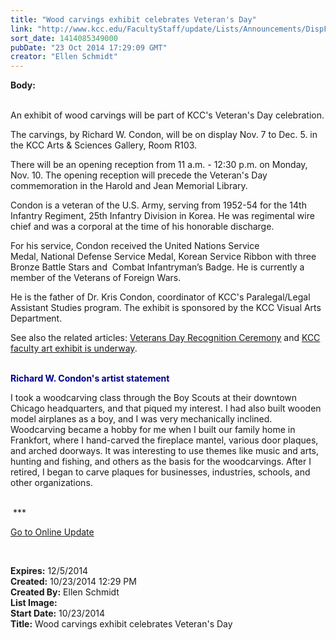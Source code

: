 ```yaml
---
title: "Wood carvings exhibit celebrates Veteran's Day"
link: "http://www.kcc.edu/FacultyStaff/update/Lists/Announcements/DispForm.aspx?ID=1690"
sort_date: 1414085349000
pubDate: "23 Oct 2014 17:29:09 GMT"
creator: "Ellen Schmidt"
---
```


<div><b>Body:</b> <div class="ExternalClass7C1C16EF4B5D4FD78576789E994E9F41"><p><br />An exhibit of wood carvings will be part of KCC's Veteran's Day celebration.</p>
<p>The carvings, by Richard W. Condon, will be on display Nov. 7 to Dec. 5. in the KCC Arts &amp; Sciences Gallery, Room R103. </p>
<p>There will be an opening reception from 11 a.m. - 12:30 p.m. on Monday, Nov. 10. The opening reception will precede the Veteran's Day commemoration in the Harold and Jean Memorial Library. </p>
<p>Condon is a veteran of the U.S. Army, serving from 1952-54 for the 14th Infantry Regiment, 25th Infantry Division in Korea. He was regimental wire chief and was a corporal at the time of his honorable discharge.</p>
<p>For his service, Condon received the United Nations Service Medal, National Defense Service Medal, Korean Service Ribbon with three Bronze Battle Stars and  Combat Infantryman’s Badge. He is currently a member of the Veterans of Foreign Wars. </p>
<p>He is the father of Dr. Kris Condon, coordinator of KCC's Paralegal/Legal Assistant Studies program. The exhibit is sponsored by the KCC Visual Arts Department.</p>
<p>See also the related articles: <a href="/FacultyStaff/update/Lists/Events/DispForm2.aspx?List=c267947c-5d3a-41df-bf8c-8c8142ece9fc&amp;ID=610&amp;Source=/FacultyStaff/update/_layouts/sitemanager.aspx?FilterOnly%3D1&amp;SmtContext=SPList:c267947c-5d3a-41df-bf8c-8c8142ece9fc?SPWeb:6dd7d01a-f4b3-47f9-8d35-b60692caa2f7:&amp;SmtContextExpanded=True&amp;Filter=1&amp;pgsz=100&amp;vrmode=False&amp;Web=6dd7d01a-f4b3-47f9-8d35-b60692caa2f7">Veterans Day Recognition Ceremony</a> and <a href="/FacultyStaff/update/Lists/Announcements/DispForm2.aspx?List=7e45450e-520d-4ad3-81dd-a79ebcc75df4&amp;ID=1689&amp;Source=http%3a//www.kcc.edu/FacultyStaff/update/Pages/dailyupdate.aspx&amp;Web=6dd7d01a-f4b3-47f9-8d35-b60692caa2f7">KCC faculty art exhibit is underway</a>.</p>
<p><br style="color:darkblue" /><strong style="color:darkblue">Richard W. Condon's artist statement</strong></p>
<p>I took a woodcarving class through the Boy Scouts at their downtown Chicago headquarters, and that piqued my interest. I had also built wooden model airplanes as a boy, and I was very mechanically inclined. Woodcarving became a hobby for me when I built our family home in Frankfort, where I hand-carved the fireplace mantel, various door plaques, and arched doorways. It was interesting to use themes like music and arts, hunting and fishing, and others as the basis for the woodcarvings. After I retired, I began to carve plaques for businesses, industries, schools, and other organizations. <br /><br /></p>
<p> ***</p>
<p><a href="/update">Go to Online Update</a></p>
<p> </p></div></div>
<div><b>Expires:</b> 12/5/2014</div>
<div><b>Created:</b> 10/23/2014 12:29 PM</div>
<div><b>Created By:</b> Ellen Schmidt</div>
<div><b>List Image:</b> <a href="http://www.kcc.edu/SiteCollectionImages/condonpics.jpg"></a></div>
<div><b>Start Date:</b> 10/23/2014</div>
<div><b>Title:</b> Wood carvings exhibit celebrates Veteran&#39;s Day</div>
